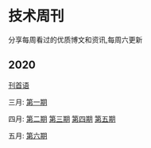# 技术周刊

分享每周看过的优质博文和资讯,每周六更新

## 2020

[刊首语](https://github.com/qiwang97/weekly/blob/master/docs/%E5%88%8A%E9%A6%96%E8%AF%AD.md)

三月: [第一期](https://github.com/qiwang97/weekly/blob/master/docs/weekly-1.md)

四月: [第二期](https://github.com/qiwang97/weekly/blob/master/docs/weekly-2.md) [第三期](https://github.com/qiwang97/weekly/blob/master/docs/weekly-3.md) [第四期](https://github.com/qiwang97/weekly/blob/master/docs/weekly-4.md) [第五期](https://github.com/qiwang97/weekly/blob/master/docs/weekly-5.md)

五月: [第六期](https://github.com/qiwang97/weekly/blob/master/docs/weekly-6.md)
